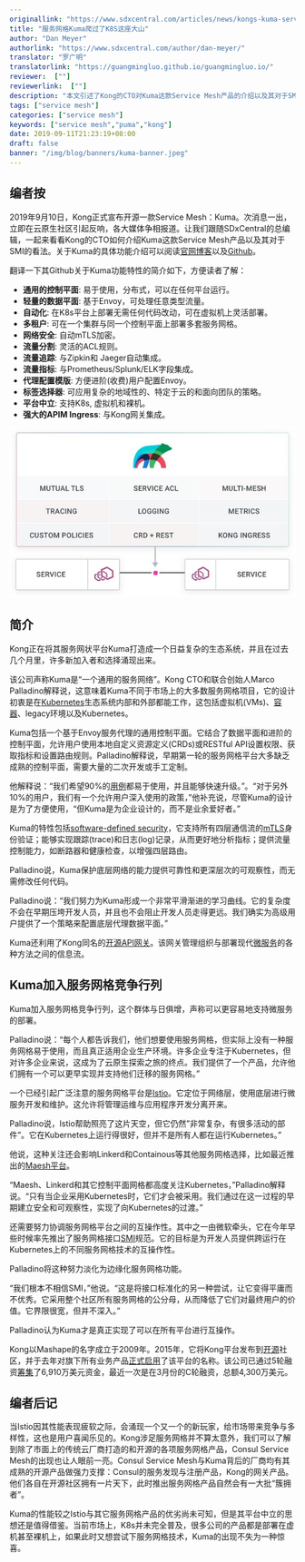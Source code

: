 ```yaml
---
originallink: "https://www.sdxcentral.com/articles/news/kongs-kuma-service-mesh-climbs-the-kubernetes-wall/2019/09/"
title: "服务网格Kuma爬过了K8S这座大山"
author: "Dan Meyer"
authorlink: "https://www.sdxcentral.com/author/dan-meyer/"
translator: "罗广明"
translatorlink: "https://guangmingluo.github.io/guangmingluo.io/"
reviewer:  [""]
reviewerlink:  [""]
description: "本文引述了Kong的CTO对Kuma这款Service Mesh产品的介绍以及其对于SMI的看法。"
tags: ["service mesh"]
categories: ["service mesh"]
keywords: ["service mesh","puma","kong"]
date: 2019-09-11T21:23:19+08:00
draft: false
banner: "/img/blog/banners/kuma-banner.jpeg"
---
```


## 编者按

2019年9月10日，Kong正式宣布开源一款Service Mesh：Kuma。次消息一出，立即在云原生社区引起反响，各大媒体争相报道。让我们跟随SDxCentral的总编辑，一起来看看Kong的CTO如何介绍Kuma这款Service Mesh产品以及其对于SMI的看法。关于Kuma的具体功能介绍可以阅读[官网博客](https://konghq.com/blog/introducing-kuma-universal-service-mesh/)以及[Github](https://github.com/Kong/kuma)。

翻译一下其Github关于Kuma功能特性的简介如下，方便读者了解：

- **通用的控制平面**: 易于使用，分布式，可以在任何平台运行。
- **轻量的数据平面**: 基于Envoy，可处理任意类型流量。
- **自动化**: 在K8s平台上部署无需任何代码改动，可在虚拟机上灵活部署。
- **多租户**: 可在一个集群与同一个控制平面上部署多套服务网格。
- **网络安全**: 自动mTLS加密。
- **流量分割**: 灵活的ACL规则。
- **流量追踪**: 与Zipkin和 Jaeger自动集成。
- **流量指标**: 与Prometheus/Splunk/ELK字段集成。
- **代理配置模版**: 方便进阶(收费)用户配置Envoy。
- **标签选择器**: 可应用复杂的地域性的、特定于云的和面向团队的策略。
- **平台中立**: 支持K8s, 虚拟机和裸机。
- **强大的APIM Ingress**: 与Kong网关集成。

![kuma-architecture](kuma-architecture.jpeg)

## 简介

Kong正在将其服务网状平台Kuma打造成一个日益复杂的生态系统，并且在过去几个月里，许多新加入者和选择涌现出来。

该公司声称Kuma是“一个通用的服务网络”。Kong CTO和联合创始人Marco Palladino解释说，这意味着Kuma不同于市场上的大多数服务网格项目，它的设计初衷是在[Kubernetes](https://www.sdxcentral.com/monitoring/definitions/kubernets-monitoring/)生态系统内部和外部都能工作，这包括虚拟机(VMs)、[容器](https://www.sdxcentral.com/containers/)、legacy环境以及Kubernetes。

Kuma包括一个基于Envoy服务代理的通用控制平面。它结合了数据平面和进阶的控制平面，允许用户使用本地自定义资源定义(CRDs)或RESTful API设置权限、获取指标和设置路由规则。Palladino解释说，早期第一轮的服务网格平台大多缺乏成熟的控制平面，需要大量的二次开发或手工定制。

他解释说：“我们希望90%的[用例](https://www.sdxcentral.com/cloud/definitions/software-defined-everything-part-5-sdx-use-cases/)都易于使用，并且能够快速升级。”。“对于另外10%的用户，我们有一个允许用户深入使用的政策，”他补充说，尽管Kuma的设计是为了方便使用，“但Kuma是为企业设计的，而不是业余爱好者。”

Kuma的特性包括[software-defined security](https://www.sdxcentral.com/security/)，它支持所有四层通信流的[mTLS](https://www.sdxcentral.com/security/definitions/what-is-software-defined-security/)身份验证；能够实现跟踪(trace)和日志(log)记录，从而更好地分析指标；提供流量控制能力，如断路器和健康检查，以增强四层路由。

Palladino说，Kuma保护底层网络的能力提供可靠性和更深层次的可观察性，而无需修改任何代码。

Palladino说：“我们努力为Kuma形成一个非常平滑渐进的学习曲线。它的复杂度不会在早期压垮开发人员，并且也不会阻止开发人员走得更远。我们确实为高级用户提供了一个策略来配置底层代理数据平面。”

Kuma还利用了Kong同名的[开源API网关](https://www.sdxcentral.com/articles/news/kong-crushes-api-orchestration-challenges/2018/09/)。该网关管理组织与部署现代[微服务](https://www.sdxcentral.com/networking/nfv/definitions/microservices-architecture-telco-cloud/)的各种方法之间的信息流。

## Kuma加入服务网格竞争行列

Kuma加入服务网格竞争行列，这个群体与日俱增，声称可以更容易地支持微服务的部署。

Palladino说：“每个人都告诉我们，他们想要使用服务网格，但实际上没有一种服务网格易于使用，而且真正适用企业生产环境。许多企业专注于Kubernetes，但对许多企业来说，这成为了云原生探索之旅的终点。我们提供了一个产品，允许他们拥有一个可以更早实现并支持他们迁移的服务网格。”

一个已经引起广泛注意的服务网格平台是[Istio](https://www.sdxcentral.com/articles/news/google-drives-direct-istio-access-into-google-kubernetes-engine/2018/11/)。它定位于网络层，使用底层进行微服务开发和维护。这允许将管理运维与应用程序开发分离开来。

Palladino说，Istio帮助照亮了这片天空，但它仍然”非常复杂，有很多活动的部件”。它在Kubernetes上运行得很好，但并不是所有人都在运行Kubernetes。”

他说，这种关注还会影响Linkerd和Containous等其他服务网格选择，比如最近推出的[Maesh平台](https://www.sdxcentral.com/articles/news/containous-maesh-barges-into-the-service-mesh-morass/2019/09/)。

“Maesh、Linkerd和其它控制平面网格都高度关注Kubernetes，”Palladino解释说。“只有当企业采用Kubernetes时，它们才会被采用。我们通过在这一过程的早期建立安全和可观察性，实现了向Kubernetes的过渡。”

还需要努力协调服务网格平台之间的互操作性。其中之一由微软牵头，它在今年早些时候率先推出了服务网格接口[SMI](https://www.sdxcentral.com/articles/news/microsoft-spearheads-service-mesh-interoperability-push/2019/05/)规范。它的目标是为开发人员提供跨运行在Kubernetes上的不同服务网格技术的互操作性。

Palladino将这种努力淡化为边缘化服务网格功能。

“我们根本不相信SMI，”他说。“这是将接口标准化的另一种尝试，让它变得平庸而不优秀。它采用整个社区所有服务网格的公分母，从而降低了它们对最终用户的价值。它界限很宽，但并不深入。”

Palladino认为Kuma才是真正实现了可以在所有平台进行互操作。

Kong以Mashape的名字成立于2009年。2015年，它将Kong平台发布到[开源](https://konghq.com/blog/ing-inc/)社区，并于去年对旗下所有业务产品[正式启用](https://konghq.com/blog/introducing-kong-inc/)了该平台的名称。该公司已通过5轮融资[筹集](https://www.crunchbase.com/organization/konghq#section-funding-rounds)了6,910万美元资金，最近一次是在3月份的C轮融资，总额4,300万美元。

## 编者后记

当Istio因其性能表现疲软之际，会涌现一个又一个的新玩家，给市场带来竞争与多样性，这也是用户喜闻乐见的。Kong涉足服务网格并不算太意外，我们可以了解到除了市面上的传统云厂商打造的和开源的各项服务网格产品，Consul Service Mesh的出现也让人眼前一亮。Consul Service Mesh与Kuma背后的厂商均有其成熟的开源产品做强力支撑：Consul的服务发现与注册产品，Kong的网关产品。他们各自在开源社区拥有一片天下，此时推出服务网格产品自然会有一大批“簇拥者”。

Kuma的性能较之Istio与其它服务网格产品的优劣尚未可知，但是其平台中立的思想还是值得借鉴。当前市场上，K8s并未完全普及，很多公司的产品都是部署在虚机甚至裸机上，如果此时又想尝试下服务网格技术，Kuma的出现不失为一种惊喜。
